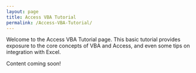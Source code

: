 ```yaml
---
layout: page
title: Access VBA Tutorial
permalink: /Access-VBA-Tutorial/
---
```


Welcome to the Access VBA Tutorial page.  This basic tutorial provides exposure to the core concepts of VBA and Access, and even some tips on integration with Excel.

Content coming soon!